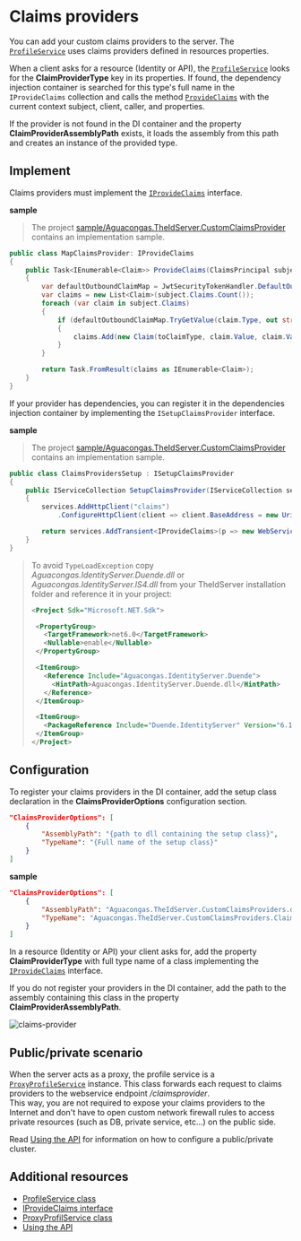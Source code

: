 # Claims providers

You can add your custom claims providers to the server. The [`ProfileService`](../src/IdentityServer/Shared/Aguacongas.IdentityServer.Admin.Shared/Services/ProfileService.cs) uses claims providers defined in resources properties.

When a client asks for a resource (Identity or API), the [`ProfileService`](../src/IdentityServer/Shared/Aguacongas.IdentityServer.Admin.Shared/Services/ProfileService.cs) looks for the **ClaimProviderType** key in its properties. If found, the dependency injection container is searched for this type's full name in the `IProvideClaims` collection and calls the method [`ProvideClaims`](../src/IdentityServer/Shared/Aguacongas.IdentityServer.Shared/Absractions/IProvideClaims.cs) with the current context subject, client, caller, and properties.

If the provider is not found in the DI container and the property **ClaimProviderAssemblyPath** exists, it loads the assembly from this path and creates an instance of the provided type.

## Implement

Claims providers must implement the [`IProvideClaims`](/src/IdentityServer/Shared/Aguacongas.IdentityServer.Shared/Absractions/IProvideClaims.cs) interface.

**sample**

> The project [sample/Aguacongas.TheIdServer.CustomClaimsProvider](../sample/Aguacongas.TheIdServer.CustomClaimsProvider) contains an implementation sample.

```cs
public class MapClaimsProvider: IProvideClaims
{
    public Task<IEnumerable<Claim>> ProvideClaims(ClaimsPrincipal subject, Client client, string caller, Resource resource)
    {
        var defaultOutboundClaimMap = JwtSecurityTokenHandler.DefaultOutboundClaimTypeMap;
        var claims = new List<Claim>(subject.Claims.Count());
        foreach (var claim in subject.Claims)
        {
            if (defaultOutboundClaimMap.TryGetValue(claim.Type, out string toClaimType))
            {
                claims.Add(new Claim(toClaimType, claim.Value, claim.ValueType, claim.Issuer));
            }
        }

        return Task.FromResult(claims as IEnumerable<Claim>);
    }
}
```

If your provider has dependencies, you can register it in the dependencies injection container by implementing the `ISetupClaimsProvider` interface.

**sample**

> The project [sample/Aguacongas.TheIdServer.CustomClaimsProvider](../sample/Aguacongas.TheIdServer.CustomClaimsProvider) contains an implementation sample.

```cs
public class ClaimsProvidersSetup : ISetupClaimsProvider
{
    public IServiceCollection SetupClaimsProvider(IServiceCollection services, IConfiguration configuration)
    {
        services.AddHttpClient("claims")
            .ConfigureHttpClient(client => client.BaseAddress = new Uri(configuration.GetValue<string>("ClaimsWebServiceUrl")));

        return services.AddTransient<IProvideClaims>(p => new WebServiceClaimsProvider(p.GetRequiredService<IHttpClientFactory>().CreateClient("claims")));
    }
}
```

> To avoid `TypeLoadException` copy *Aguacongas.IdentityServer.Duende.dll* or *Aguacongas.IdentityServer.IS4.dll* from your TheIdServer installation folder and reference it in your project:
> ```xml
> <Project Sdk="Microsoft.NET.Sdk">
>
>  <PropertyGroup>
>    <TargetFramework>net6.0</TargetFramework>
>    <Nullable>enable</Nullable>
>  </PropertyGroup>
>
>  <ItemGroup>
>    <Reference Include="Aguacongas.IdentityServer.Duende">
>      <HintPath>Aguacongas.IdentityServer.Duende.dll</HintPath>
>    </Reference>
>  </ItemGroup>
>
>  <ItemGroup>
>    <PackageReference Include="Duende.IdentityServer" Version="6.1.7" />
>  </ItemGroup>
> </Project>
> ```

## Configuration

To register your claims providers in the DI container, add the setup class declaration in the **ClaimsProviderOptions** configuration section.

```json
"ClaimsProviderOptions": [
    {
        "AssemblyPath": "{path to dll containing the setup class}",
        "TypeName": "{Full name of the setup class}"
    }
]
```

**sample**

```json
"ClaimsProviderOptions": [
    {
        "AssemblyPath": "Aguacongas.TheIdServer.CustomClaimsProviders.dll",
        "TypeName": "Aguacongas.TheIdServer.CustomClaimsProviders.ClaimsProvidersSetup"
    }
]
```

In a resource (Identity or API) your client asks for, add the property **ClaimProviderType** with full type name of a class implementing the [`IProvideClaims`](../src/IdentityServer/Shared/Aguacongas.IdentityServer.Shared/Absractions/IProvideClaims.cs) interface.

If you do not register your providers in the DI container, add the path to the assembly containing this class in the property **ClaimProviderAssemblyPath**.

![claims-provider](assets/claims-provider-configuration.png)

## Public/private scenario

When the server acts as a proxy, the profile service is a [`ProxyProfileService`](../src/IdentityServer/Shared/Aguacongas.IdentityServer.Admin.Shared/Services/ProxyProfilService.cs) instance. This class forwards each request to claims providers to the webservice endpoint */claimsprovider*.  
This way, you are not required to expose your claims providers to the Internet and don't have to open custom network firewall rules to access private resources (such as DB, private service, etc...) on the public side.

Read [Using the API](src/Aguacongas.TheIdServer/README.md#using-the-api) for information on how to configure a public/private cluster.

## Additional resources

 * [ProfileService class](../src/IdentityServer/Shared/Aguacongas.IdentityServer.Admin.Shared/Services/ProfileService.cs)
 * [IProvideClaims interface](../src/IdentityServer/Shared/Aguacongas.IdentityServer.Shared/Absractions/IProvideClaims.cs)
 * [ProxyProfilService class](../src/IdentityServer/Shared/Aguacongas.IdentityServer.Admin.Shared/Services/ProxyProfilService.cs)
 * [Using the API](/src/Aguacongas.TheIdServer.Duende/README.md#using-the-api)